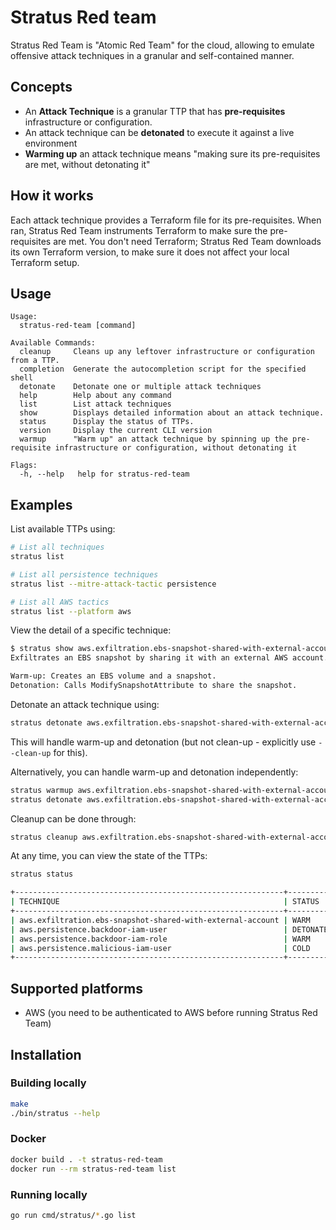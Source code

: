 # Stratus Red team

Stratus Red Team is "Atomic Red Team" for the cloud, allowing to emulate offensive attack techniques in a granular and self-contained manner.

## Concepts

- An **Attack Technique** is a granular TTP that has **pre-requisites** infrastructure or configuration.
- An attack technique can be **detonated** to execute it against a live environment
- **Warming up** an attack technique means "making sure its pre-requisites are met, without detonating it"

## How it works

Each attack technique provides a Terraform file for its pre-requisites. When ran, Stratus Red Team instruments Terraform to make sure the pre-requisites are met. You don't need Terraform; Stratus Red Team downloads its own Terraform version, to make sure it does not affect your local Terraform setup.

## Usage

```
Usage:
  stratus-red-team [command]

Available Commands:
  cleanup     Cleans up any leftover infrastructure or configuration from a TTP.
  completion  Generate the autocompletion script for the specified shell
  detonate    Detonate one or multiple attack techniques
  help        Help about any command
  list        List attack techniques
  show        Displays detailed information about an attack technique.
  status      Display the status of TTPs.
  version     Display the current CLI version
  warmup      "Warm up" an attack technique by spinning up the pre-requisite infrastructure or configuration, without detonating it

Flags:
  -h, --help   help for stratus-red-team
```

## Examples

List available TTPs using:

```bash
# List all techniques
stratus list

# List all persistence techniques
stratus list --mitre-attack-tactic persistence

# List all AWS tactics
stratus list --platform aws
```

View the detail of a specific technique:

```bash
$ stratus show aws.exfiltration.ebs-snapshot-shared-with-external-account
Exfiltrates an EBS snapshot by sharing it with an external AWS account.

Warm-up: Creates an EBS volume and a snapshot.
Detonation: Calls ModifySnapshotAttribute to share the snapshot.
```

Detonate an attack technique using:

```bash
stratus detonate aws.exfiltration.ebs-snapshot-shared-with-external-account
```

This will handle warm-up and detonation (but not clean-up - explicitly use `--clean-up` for this).

Alternatively, you can handle warm-up and detonation independently:

```bash
stratus warmup aws.exfiltration.ebs-snapshot-shared-with-external-account
stratus detonate aws.exfiltration.ebs-snapshot-shared-with-external-account
```

Cleanup can be done through:

```bash
stratus cleanup aws.exfiltration.ebs-snapshot-shared-with-external-account
```

At any time, you can view the state of the TTPs:

```bash
stratus status

+------------------------------------------------------------+-----------+
| TECHNIQUE                                                  | STATUS    |
+------------------------------------------------------------+-----------+
| aws.exfiltration.ebs-snapshot-shared-with-external-account | WARM      |
| aws.persistence.backdoor-iam-user                          | DETONATED |
| aws.persistence.backdoor-iam-role                          | WARM      |
| aws.persistence.malicious-iam-user                         | COLD      |
+------------------------------------------------------------+-----------+
```

## Supported platforms

- AWS (you need to be authenticated to AWS before running Stratus Red Team)

## Installation

### Building locally

``` bash
make
./bin/stratus --help
```

### Docker

```bash
docker build . -t stratus-red-team
docker run --rm stratus-red-team list
```

### Running locally

```bash
go run cmd/stratus/*.go list
```